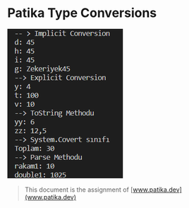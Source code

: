 # Patika Type Conversions

![Simple Output](img/code.png)

> This document is the assignment of [www.patika.dev](www.patika.dev)